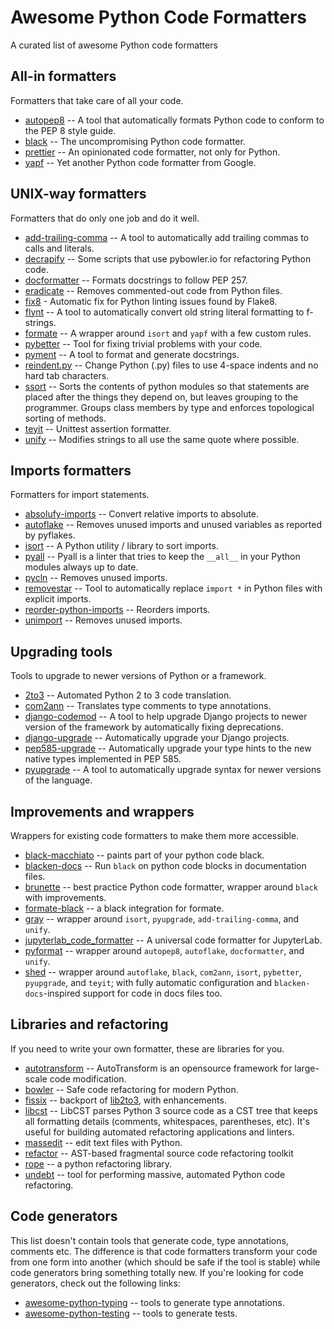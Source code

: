# Awesome Python Code Formatters

A curated list of awesome Python code formatters

## All-in formatters

Formatters that take care of all your code.

+ [autopep8](https://github.com/hhatto/autopep8) -- A tool that automatically formats Python code to conform to the PEP 8 style guide.
+ [black](https://github.com/python/black) -- The uncompromising Python code formatter.
+ [prettier](https://github.com/prettier/prettier) -- An opinionated code formatter, not only for Python.
+ [yapf](https://github.com/google/yapf) -- Yet another Python code formatter from Google.

## UNIX-way formatters

Formatters that do only one job and do it well.

+ [add-trailing-comma](https://github.com/asottile/add-trailing-comma) -- A tool to automatically add trailing commas to calls and literals.
+ [decrapify](https://github.com/craigds/decrapify) -- Some scripts that use pybowler.io for refactoring Python code.
+ [docformatter](https://github.com/myint/docformatter) -- Formats docstrings to follow PEP 257.
+ [eradicate](https://github.com/myint/eradicate) -- Removes commented-out code from Python files.
+ [fix8](https://github.com/PeterJCLaw/fix8) - Automatic fix for Python linting issues found by Flake8.
+ [flynt](https://github.com/ikamensh/flynt) -- A tool to automatically convert old string literal formatting to f-strings.
+ [formate](https://github.com/python-formate/formate) -- A wrapper around `isort` and `yapf` with a few custom rules.
+ [pybetter](https://pypi.org/project/pybetter/) -- Tool for fixing trivial problems with your code.
+ [pyment](https://github.com/dadadel/pyment) -- A tool to format and generate docstrings.
+ [reindent.py](https://github.com/python/cpython/blob/master/Tools/scripts/reindent.py) -- Change Python (.py) files to use 4-space indents and no hard tab characters.
+ [ssort](https://github.com/bwhmather/ssort) -- Sorts the contents of python modules so that statements are placed after the things they depend on, but leaves grouping to the programmer. Groups class members by type and enforces topological sorting of methods.
+ [teyit](https://github.com/isidentical/teyit) -- Unittest assertion formatter.
+ [unify](https://github.com/myint/unify) -- Modifies strings to all use the same quote where possible.

## Imports formatters

Formatters for import statements.

+ [absolufy-imports](https://github.com/MarcoGorelli/absolufy-imports) -- Convert relative imports to absolute.
+ [autoflake](https://github.com/myint/autoflake) -- Removes unused imports and unused variables as reported by pyflakes.
+ [isort](https://github.com/timothycrosley/isort) -- A Python utility / library to sort imports.
+ [pyall](https://github.com/hakancelik96/pyall) -- Pyall is a linter that tries to keep the `__all__` in your Python modules always up to date.
+ [pycln](https://github.com/hadialqattan/pycln) -- Removes unused imports.
+ [removestar](https://github.com/asmeurer/removestar) -- Tool to automatically replace `import *` in Python files with explicit imports.
+ [reorder-python-imports](https://github.com/asottile/reorder_python_imports) -- Reorders imports.
+ [unimport](https://github.com/hakancelik96/unimport) -- Removes unused imports.

## Upgrading tools

Tools to upgrade to newer versions of Python or a framework.

+ [2to3](https://docs.python.org/2/library/2to3.html) -- Automated Python 2 to 3 code translation.
+ [com2ann](https://github.com/ilevkivskyi/com2ann) -- Translates type comments to type annotations.
+ [django-codemod](https://github.com/browniebroke/django-codemod) -- A tool to help upgrade Django projects to newer version of the framework by automatically fixing deprecations.
+ [django-upgrade](https://github.com/adamchainz/django-upgrade) -- Automatically upgrade your Django projects.
+ [pep585-upgrade](https://github.com/snok/pep585-upgrade) -- Automatically upgrade your type hints to the new native types implemented in PEP 585.
+ [pyupgrade](https://github.com/asottile/pyupgrade) -- A tool to automatically upgrade syntax for newer versions of the language.

## Improvements and wrappers

Wrappers for existing code formatters to make them more accessible.

+ [black-macchiato](https://github.com/wbolster/black-macchiato) -- paints part of your python code black.
+ [blacken-docs](https://github.com/asottile/blacken-docs) -- Run `black` on python code blocks in documentation files.
+ [brunette](https://github.com/odwyersoftware/brunette) -- best practice Python code formatter, wrapper around `black` with improvements.
+ [formate-black](https://github.com/python-formate/formate-black) -- a black integration for formate.
+ [gray](https://github.com/dizballanze/gray) -- wrapper around `isort`, `pyupgrade`, `add-trailing-comma`, and `unify`.
+ [jupyterlab_code_formatter](https://github.com/ryantam626/jupyterlab_code_formatter) -- A universal code formatter for JupyterLab.
+ [pyformat](https://github.com/myint/pyformat) -- wrapper around `autopep8`, `autoflake`, `docformatter`, and `unify`.
+ [shed](https://github.com/Zac-HD/shed) -- wrapper around `autoflake`, `black`, `com2ann`, `isort`, `pybetter`, `pyupgrade`, and `teyit`; with fully automatic configuration and `blacken-docs`-inspired support for code in docs files too.

## Libraries and refactoring

If you need to write your own formatter, these are libraries for you.

+ [autotransform](https://github.com/nathro/AutoTransform) -- AutoTransform is an opensource framework for large-scale code modification.
+ [bowler](https://github.com/facebookincubator/Bowler) -- Safe code refactoring for modern Python.
+ [fissix](https://github.com/jreese/fissix) -- backport of [lib2to3](https://docs.python.org/2/library/2to3.html), with enhancements.
+ [libcst](https://github.com/Instagram/LibCST) -- LibCST parses Python 3 source code as a CST tree that keeps all formatting details (comments, whitespaces, parentheses, etc). It's useful for building automated refactoring applications and linters.
+ [massedit](https://github.com/elmotec/massedit) -- edit text files with Python.
+ [refactor](https://github.com/isidentical/refactor) -- AST-based fragmental source code refactoring toolkit
+ [rope](https://github.com/python-rope/rope) -- a python refactoring library.
+ [undebt](https://github.com/Yelp/undebt) -- tool for performing massive, automated Python code refactoring.

## Code generators

This list doesn't contain tools that generate code, type annotations, comments etc. The difference is that code formatters transform your code from one form into another (which should be safe if the tool is stable) while code generators bring something totally new. If you're looking for code generators, check out the following links:

+ [awesome-python-typing](https://github.com/typeddjango/awesome-python-typing#helper-tools-to-add-annotations-to-existing-code) -- tools to generate type annotations.
+ [awesome-python-testing](https://github.com/cleder/awesome-python-testing#tools) -- tools to generate tests.
